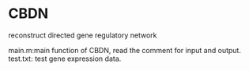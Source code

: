 # CBDN
reconstruct directed gene regulatory network

main.m:main function of CBDN, read the comment for input and output.
test.txt: test gene expression data.
